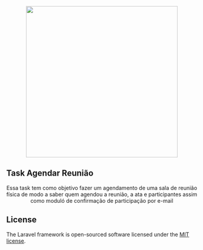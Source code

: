 <p align="center"><a href="https://laravel.com" target="_blank"><img src="https://raw.githubusercontent.com/laravel/art/master/logo-lockup/5%20SVG/2%20CMYK/1%20Full%20Color/laravel-logolockup-cmyk-red.svg" width="400"></a></p>

## Task Agendar Reunião
<p align="center">
    Essa task tem como objetivo fazer um agendamento de uma sala de reunião física de modo a saber quem agendou a reunião, a ata e participantes assim como moduló de confirmação de participação por e-mail
</p>


## License

The Laravel framework is open-sourced software licensed under the [MIT license](https://opensource.org/licenses/MIT).
